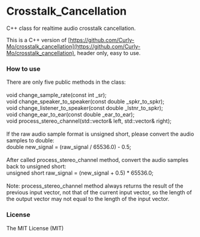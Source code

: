 # Crosstalk_Cancellation
C++ class for realtime audio crosstalk cancellation.

This is a C++ version of [https://github.com/Curly-Mo/crosstalk_cancellation](https://github.com/Curly-Mo/crosstalk_cancellation), header only, easy to use.

### How to use
There are only five public methods in the class:<br/>
<br/>
void change_sample_rate(const int _sr);<br/>
void change_speaker_to_speaker(const double _spkr_to_spkr);<br/>
void change_listener_to_speaker(const double _lstnr_to_spkr);<br/>
void change_ear_to_ear(const double _ear_to_ear);<br/>
void process_stereo_channel(std::vector<double>& left, std::vector<double>& right);<br/>
<br/>
If the raw audio sample format is unsigned short, please convert the audio samples to double:<br/>
double new_signal = (raw_signal / 65536.0) - 0.5;<br/>
<br/>
After called process_stereo_channel method, convert the audio samples back to unsigned short:<br/>
unsigned short raw_signal = (new_signal + 0.5) * 65536.0;<br/>
<br/>
Note: process_stereo_channel method always returns the result of the previous input vector, not that of the current input vector, so the length of the output vector may not equal to the length of the input vector.

### License
The MIT License (MIT)
